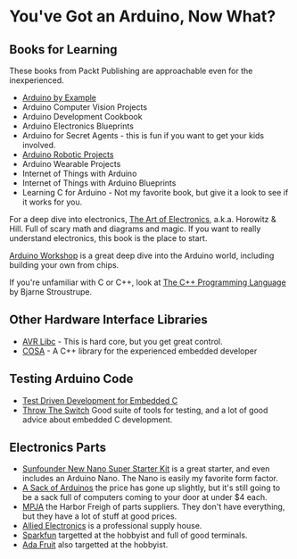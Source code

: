 # You've Got an Arduino, Now What?

## Books for Learning

These books from Packt Publishing are approachable even for the inexperienced.

 * [Arduino by Example](https://amzn.to/2rmopUW)
 * Arduino Computer Vision Projects
 * Arduino Development Cookbook
 * Arduino Electronics Blueprints
 * Arduino for Secret Agents - this is fun if you want to get your kids involved.
 * [Arduino Robotic Projects](https://amzn.to/2HW8QK2)
 * Arduino Wearable Projects
 * Internet of Things with Arduino
 * Internet of Things with Arduino Blueprints
 * Learning C for Arduino - Not my favorite book, but give it a look to see if it works for you.

For a deep dive into electronics, [The Art of Electronics](https://amzn.to/2HTocyL), a.k.a. Horowitz & Hill.  Full of scary math and diagrams and magic.  If you want to really understand electronics, this book is the place to start.

[Arduino Workshop](https://amzn.to/2Id67iC) is a great deep dive into the Arduino world, including building your own from chips.

If you're unfamiliar with C or C++, look at [The C++ Programming Language](https://amzn.to/2jwEbZd) by Bjarne Stroustrupe.

## Other Hardware Interface Libraries

 * [AVR Libc](https://www.nongnu.org/avr-libc/) - This is hard core, but you get great control.
 * [COSA](https://github.com/mikaelpatel/Cosa) - A C++ library for the experienced embedded developer

## Testing Arduino Code

* [Test Driven Development for Embedded C](https://amzn.to/2ImUSEe)
* [Throw The Switch](http://www.throwtheswitch.org/) Good suite of tools for testing, and a lot of good advice about embedded C development.

## Electronics Parts

 * [Sunfounder New Nano Super Starter Kit](https://amzn.to/2IeDZvt) is a great starter, and even includes an Arduino Nano.  The Nano is easily my favorite form factor.
 * [A Sack of Arduinos](https://amzn.to/2KD4MAd) the price has gone up slightly, but it's still going to be a sack full of computers coming to your door at under $4 each.
 * [MPJA](http://www.mpja.com) the Harbor Freigh of parts suppliers.  They don't have everything, but they have a lot of stuff at good prices.
 * [Allied Electronics](https://www.alliedelec.com/) is a professional supply house.
 * [Sparkfun](https://www.sparkfun.com/) targetted at the hobbyist and full of good terminals.
 * [Ada Fruit](https://www.adafruit.com) also targetted at the hobbyist.
